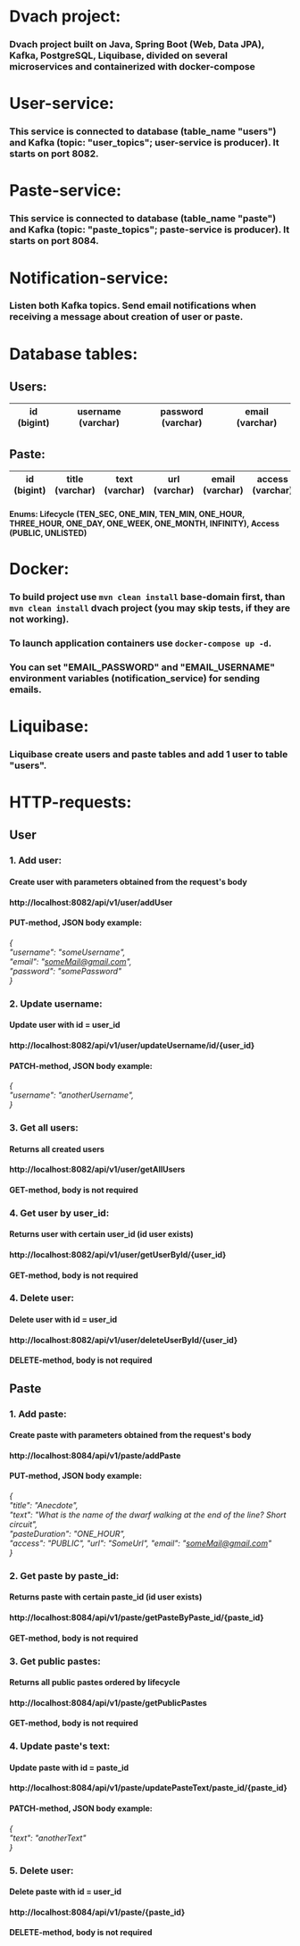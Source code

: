 # Dvach project:
### Dvach project built on Java, Spring Boot (Web, Data JPA), Kafka, PostgreSQL, Liquibase, divided on several microservices and containerized with docker-compose

# User-service:
### This service is connected to database (table_name "users") and Kafka (topic: "user_topics"; user-service is producer). It starts on port 8082.

# Paste-service:
### This service is connected to database (table_name "paste") and Kafka (topic: "paste_topics"; paste-service is producer). It starts on port 8084.

# Notification-service:
### Listen both Kafka topics. Send email notifications when receiving a message about creation of user or paste.

# Database tables:

## Users:

| id (bigint) | username (varchar) | password (varchar) | email (varchar) |
|-------------|--------------------|--------------------|-----------------|

## Paste:

| id (bigint) | title (varchar) | text (varchar) | url (varchar) | email (varchar) | access (varchar) | lifecycle (varchar) | expired_time (timestamp) |
|-------------|-----------------|----------------|---------------|-----------------|------------------|---------------------|--------------------------|

#### Enums: Lifecycle (TEN_SEC, ONE_MIN, TEN_MIN, ONE_HOUR, THREE_HOUR, ONE_DAY, ONE_WEEK, ONE_MONTH, INFINITY), Access (PUBLIC, UNLISTED)


# Docker:
### To build project use `mvn clean install` base-domain first, than `mvn clean install` dvach project (you may skip tests, if they are not working).
### To launch application containers use `docker-compose up -d`.
### You can set "EMAIL_PASSWORD" and "EMAIL_USERNAME" environment variables (notification_service) for sending emails. 

# Liquibase:
### Liquibase create users and paste tables and add 1 user to table "users".

# HTTP-requests:
## User
### **1. Add user:**
#### Create user with parameters obtained from the request's body
#### http://localhost:8082/api/v1/user/addUser
#### PUT-method, JSON body example:
_{  
"username": "someUsername",  
"email": "someMail@gmail.com",  
"password": "somePassword"  
}_
### **2. Update username:**
#### Update user with id = user_id
####  http://localhost:8082/api/v1/user/updateUsername/id/{user_id}
#### PATCH-method, JSON body example:
_{  
"username": "anotherUsername",   
}_
### **3. Get all users:**
#### Returns all created users
#### http://localhost:8082/api/v1/user/getAllUsers
#### GET-method, body is not required
### **4. Get user by user_id:**
#### Returns user with certain user_id (id user exists)
#### http://localhost:8082/api/v1/user/getUserById/{user_id}
#### GET-method, body is not required
### **4. Delete user:**
#### Delete user with id = user_id
#### http://localhost:8082/api/v1/user/deleteUserById/{user_id}
#### DELETE-method, body is not required

## Paste
### **1. Add paste:**
#### Create paste with parameters obtained from the request's body
#### http://localhost:8084/api/v1/paste/addPaste
#### PUT-method, JSON body example:

_{  
"title": "Anecdote",  
"text": "What is the name of the dwarf walking at the end of the line?
Short circuit",  
"pasteDuration": "ONE_HOUR",  
"access": "PUBLIC",
"url": "SomeUrl",
"email": "someMail@gmail.com"   
}_
### **2. Get paste by paste_id:**
#### Returns paste with certain paste_id (id user exists)
#### http://localhost:8084/api/v1/paste/getPasteByPaste_id/{paste_id}
#### GET-method, body is not required
### **3. Get public pastes:**
#### Returns all public pastes ordered by lifecycle
#### http://localhost:8084/api/v1/paste/getPublicPastes
#### GET-method, body is not required
### **4. Update paste's text:**
#### Update paste with id = paste_id
#### http://localhost:8084/api/v1/paste/updatePasteText/paste_id/{paste_id}
#### PATCH-method, JSON body example:
_{  
"text": "anotherText"   
}_
### **5. Delete user:**
#### Delete paste with id = user_id
#### http://localhost:8084/api/v1/paste/{paste_id}
#### DELETE-method, body is not required


